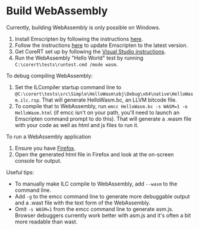 # Build WebAssembly #
Currently, building WebAssembly is only possible on Windows.

1. Install Emscripten by following the instructions [here](https://kripken.github.io/emscripten-site/docs/getting_started/downloads.html). 
2. Follow the instructions [here](https://kripken.github.io/emscripten-site/docs/getting_started/downloads.html#updating-the-sdk) to update Emscripten to the latest version.
3. Get CoreRT set up by following the [Visual Studio instructions](Documentation/how-to-build-and-run-ilcompiler-in-visual-studio.md).
4. Run the WebAssembly "Hello World" test by running ```C:\corert\tests\runtest.cmd /mode wasm```.

To debug compiling WebAssembly:
1. Set the ILCompiler startup command line to ```@C:\corert\tests\src\Simple\HelloWasm\obj\Debug\x64\native\HelloWasm.ilc.rsp```. That will generate HelloWasm.bc, an LLVM bitcode file.
2. To compile that to WebAssembly, run ```emcc HelloWasm.bc -s WASM=1 -o HelloWasm.html``` (if emcc isn't on your path, you'll need to launch an Emscripten command prompt to do this). That will generate a .wasm file with your code as well as html and js files to run it.

To run a WebAssembly application
1. Ensure you have [Firefox](https://www.getfirefox.com).
2. Open the generated html file in Firefox and look at the on-screen console for output.

Useful tips:
* To manually make ILC compile to WebAssembly, add ```--wasm``` to the command line.
* Add ```-g``` to the emcc command line to generate more debuggable output and a .wast file with the text form of the WebAssembly.
* Omit ```-s WASM=1``` from the emcc command line to generate asm.js. Browser debuggers currently work better with asm.js and it's often a bit more readable than wast.
